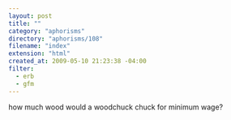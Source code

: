 ```yaml
---
layout: post
title: ""
category: "aphorisms"
directory: "aphorisms/108"
filename: "index"
extension: "html"
created_at: 2009-05-10 21:23:38 -04:00
filter:
  - erb
  - gfm
---
```


how much wood would a woodchuck chuck for minimum wage?
